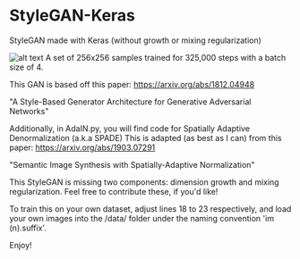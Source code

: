 # StyleGAN-Keras
StyleGAN made with Keras (without growth or mixing regularization)

![alt text](https://i.imgur.com/6vnPOaG.jpg)
A set of 256x256 samples trained for 325,000 steps with a batch size of 4.

This GAN is based off this paper:
https://arxiv.org/abs/1812.04948

"A Style-Based Generator Architecture for Generative Adversarial Networks"


Additionally, in AdaIN.py, you will find code for Spatially Adaptive Denormalization (a.k.a SPADE)
This is adapted (as best as I can) from this paper:
https://arxiv.org/abs/1903.07291

"Semantic Image Synthesis with Spatially-Adaptive Normalization"


This StyleGAN is missing two components: dimension growth and mixing regularization. Feel free to contribute these, if you'd like!


To train this on your own dataset, adjust lines 18 to 23 respectively, and load your own images into the /data/ folder under the naming convention 'im (n).suffix'.

Enjoy!
